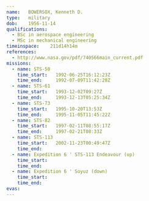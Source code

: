 ```yaml
---
name:	BOWERSOX, Kenneth D.
type:	military
dob:	1956-11-14
qualifications:
  - BSc in aerospace engineering
  - MSc in mechanical engineering
timeinspace:	211d14h14m
references:
  - http://www.nasa.gov/pdf/740566main_current.pdf
missions:
  - name: STS-50
    time_start:   1992-06-25T16:12:23Z
    time_end:     1992-07-09T11:42:28Z
  - name: STS-61
    time_start:   1993-12-02T09:27Z
    time_end:     1993-12-13T05:25:34Z
  - name: STS-73
    time_start:   1995-10-20T13:53Z
    time_end:     1995-11-05T11:45:22Z
  - name: STS-82
    time_start:   1997-02-11T08:55:17Z
    time_end:     1997-02-21T08:33Z
  - name: STS-113
    time_start:   2002-11-23T00:49:47Z
    time_end:     
  - name: Expedition 6 ' STS-113 Endeavour (up)
    time_start:   
    time_end:     
  - name: Expedition 6 ' Soyuz (down)
    time_start:   
    time_end:     
evas:
---
```

